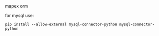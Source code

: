 mapex orm

for mysql use:

```{r, engine='bash', count_lines}
pip install --allow-external mysql-connector-python mysql-connector-python
```